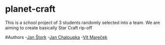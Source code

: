 # planet-craft

This is a school project of 3 students randomly selected into a team.
We are aiming to create basically Star Craft rip-off






#Authors
-[Jan Štork](https://github.com/JanStork)
-[Jan Chaloupka](https://github.com/ChaloupkaJan)
-[Vít Mareček](https://github.com/VitMarecek)

